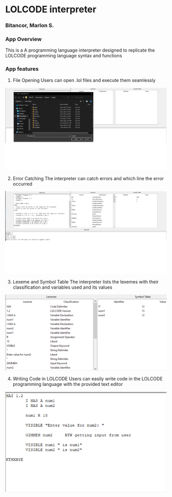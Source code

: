 # LOLCODE interpreter
### Bitancor, Marlon S.

### App Overview
This is a A programming language interpreter designed to replicate the LOLCODE programming language syntax and functions

### App features
1. File Opening
Users can open .lol files and execute them seamlessly

![1](img/open_file.png)

2. Error Catching
The interpreter can catch errors and which line the error occurred

![2](img/error.png)

3. Lexeme and Symbol Table
The interpreter lists the lexemes with their classification and variables used and its values

![3](img/lexeme.png)

4. Writing Code in LOLCODE
Users can easily write code in the LOLCODE programming language with the provided text editor

![4](img/write.png)



